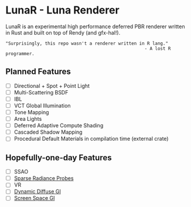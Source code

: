 # LunaR - Luna Renderer
LunaR is an experimental high performance deferred PBR renderer written in Rust and built on top of Rendy (and gfx-hal!).

```
"Surprisingly, this repo wasn't a renderer written in R lang."
                                                     - A lost R programmer.
```

## Planned Features
- [ ] Directional + Spot + Point Light
- [ ] Multi-Scattering BSDF
- [ ] IBL
- [ ] VCT Global Illumination
- [ ] Tone Mapping
- [ ] Area Lights
- [ ] Deferred Adaptive Compute Shading
- [ ] Cascaded Shadow Mapping
- [ ] Procedural Default Materials in compilation time (external crate)

## Hopefully-one-day Features
- [ ] SSAO
- [ ] [Sparse Radiance Probes](https://youtu.be/YTSlMwh-79M)
- [ ] VR
- [ ] [Dynamic Diffuse GI](https://morgan3d.github.io/articles/2019-04-01-ddgi/)
- [ ] [Screen Space GI](https://www.in.tu-clausthal.de/fileadmin/homes/CG/data_pub/paper/SSDO_i3D09.pdf)
